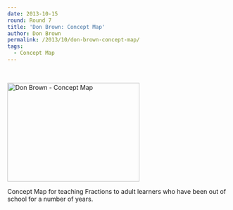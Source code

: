 ```yaml
---
date: 2013-10-15
round: Round 7
title: 'Don Brown: Concept Map'
author: Don Brown
permalink: /2013/10/don-brown-concept-map/
tags:
  - Concept Map
---
```

&nbsp;

[<img class="alignnone size-medium wp-image-4750" alt="Don Brown - Concept Map" src="http://teaching.software-carpentry.org/wp-content/uploads/2013/10/Don-Brown-Concept-Map-300x225.jpg" width="300" height="225" />][1]

Concept Map for teaching Fractions to adult learners who have been out of school for a number of years.

&nbsp;

 [1]: http://teaching.software-carpentry.org/wp-content/uploads/2013/10/Don-Brown-Concept-Map.jpg
